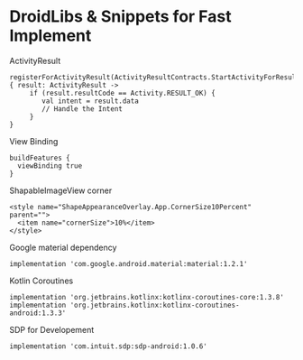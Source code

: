 # DroidLibs & Snippets for Fast Implement

ActivityResult
```
registerForActivityResult(ActivityResultContracts.StartActivityForResult()) { result: ActivityResult ->
     if (result.resultCode == Activity.RESULT_OK) {
        val intent = result.data
        // Handle the Intent
     }
}
```


View Binding
```
buildFeatures {
  viewBinding true
}
```

ShapableImageView corner
```
<style name="ShapeAppearanceOverlay.App.CornerSize10Percent" parent="">
  <item name="cornerSize">10%</item>
</style>
```

Google material dependency
```
implementation 'com.google.android.material:material:1.2.1'
```

Kotlin Coroutines
```
implementation 'org.jetbrains.kotlinx:kotlinx-coroutines-core:1.3.8'
implementation 'org.jetbrains.kotlinx:kotlinx-coroutines-android:1.3.3'
```

SDP for Developement
```
implementation 'com.intuit.sdp:sdp-android:1.0.6'
```

